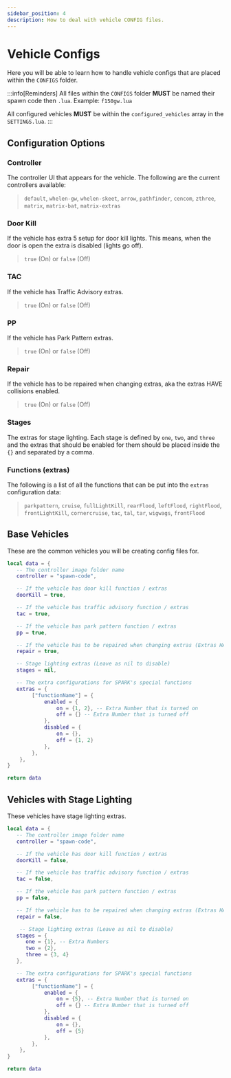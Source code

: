 ```yaml
---
sidebar_position: 4
description: How to deal with vehicle CONFIG files.
---
```


# Vehicle Configs

Here you will be able to learn how to handle vehicle configs that are placed within the `CONFIGS` folder.

:::info[Reminders]
All files within the `CONFIGS` folder **MUST** be named their spawn code then `.lua`. Example: `f150gw.lua`

All configured vehicles **MUST** be within the `configured_vehicles` array in the `SETTINGS.lua`.
:::

## Configuration Options

### Controller

The controller UI that appears for the vehicle. The following are the current controllers available:

> `default`, `whelen-gw`, `whelen-skeet`, `arrow`, `pathfinder`, `cencom`, `zthree`, `matrix`, `matrix-bat`, `matrix-extras`

### Door Kill

If the vehicle has extra 5 setup for door kill lights. This means, when the door is open the extra is disabled (lights go off).

> `true` (On) or `false` (Off)

### TAC

If the vehicle has Traffic Advisory extras.

> `true` (On) or `false` (Off)

### PP

If the vehicle has Park Pattern extras.

> `true` (On) or `false` (Off)

### Repair

If the vehicle has to be repaired when changing extras, aka the extras HAVE collisions enabled.

> `true` (On) or `false` (Off)

### Stages

The extras for stage lighting. Each stage is defined by `one`, `two`, and `three` and the extras that should be enabled for them should be placed inside the `{}` and separated by a comma.

### Functions (extras)

The following is a list of all the functions that can be put into the `extras` configuration data:

> `parkpattern`, `cruise`, `fullLightKill`, `rearFlood`, `leftFlood`, `rightFlood`, `frontLightKill`, `cornercruise`, `tac`, `tal`, `tar`, `wigwags`, `frontFlood`

## Base Vehicles

These are the common vehicles you will be creating config files for.

```lua title="spawn-code.lua"
local data = {
   -- The controller image folder name
   controller = "spawn-code",

   -- If the vehicle has door kill function / extras
   doorKill = true,

   -- If the vehicle has traffic advisory function / extras
   tac = true,

   -- If the vehicle has park pattern function / extras
   pp = true,

   -- If the vehicle has to be repaired when changing extras (Extras HAVE collisions)
   repair = true,

   -- Stage lighting extras (Leave as nil to disable)
   stages = nil,

   -- The extra configurations for SPARK's special functions
   extras = {
        ["functionName"] = {
            enabled = {
                on = {1, 2}, -- Extra Number that is turned on
                off = {} -- Extra Number that is turned off
            },
            disabled = {
                on = {},
                off = {1, 2}
            },
        },
    },
}

return data
```

## Vehicles with Stage Lighting

These vehicles have stage lighting extras.

```lua title="spawn-code.lua"
local data = {
   -- The controller image folder name
   controller = "spawn-code",

   -- If the vehicle has door kill function / extras
   doorKill = false,

   -- If the vehicle has traffic advisory function / extras
   tac = false,

   -- If the vehicle has park pattern function / extras
   pp = false,

   -- If the vehicle has to be repaired when changing extras (Extras HAVE collisions)
   repair = false,

    -- Stage lighting extras (Leave as nil to disable)
   stages = {
      one = {1}, -- Extra Numbers
      two = {2},
      three = {3, 4}
   },

   -- The extra configurations for SPARK's special functions
   extras = {
        ["functionName"] = {
            enabled = {
                on = {5}, -- Extra Number that is turned on
                off = {} -- Extra Number that is turned off
            },
            disabled = {
                on = {},
                off = {5}
            },
        },
    },
}

return data
```
